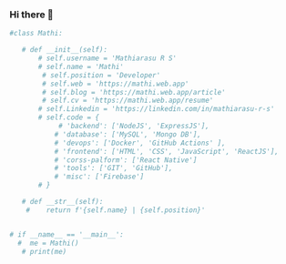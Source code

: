 ### Hi there 👋


<!--💬GREETINGSTITLE / 🌐WEBSITE: https://github.com/denvercoder1/readme-typing-svg 
<p align="center">
<img src="https://readme-typing-svg.herokuapp.com?font=Orbitron&size=40&color=%2324A500&height=67&duration=3000&center=true&lines=%F0%9F%85%B6%F0%9F%86%81%F0%9F%85%B4%F0%9F%85%B4%F0%9F%86%83%F0%9F%85%B8%F0%9F%85%BD%F0%9F%85%B6%F0%9F%86%82">
-->


<!--🖼️
<p align="center">
<img src="https://media1.giphy.com/media/qgQUggAC3Pfv687qPC/giphy.gif" height="260" width="390">


<img src="https://i.imgur.com/dBaSKWF.gif" height="20" width="55%" align="center">
-->

```python
#class Mathi:

   # def __init__(self):
       # self.username = 'Mathiarasu R S'
       # self.name = 'Mathi'
        # self.position = 'Developer'
        # self.web = 'https://mathi.web.app'
        # self.blog = 'https://mathi.web.app/article'
        # self.cv = 'https://mathi.web.app/resume'
       # self.Linkedin = 'https://linkedin.com/in/mathiarasu-r-s'
       # self.code = {
            # 'backend': ['NodeJS', 'ExpressJS'],
           # 'database': ['MySQL', 'Mongo DB'],
           # 'devops': ['Docker', 'GitHub Actions' ],
           # 'frontend': ['HTML', 'CSS', 'JavaScript', 'ReactJS'],
           # 'corss-palform': ['React Native']
           # 'tools': ['GIT', 'GitHub'],
           # 'misc': ['Firebase']
       # }

   # def __str__(self):
    #    return f'{self.name} | {self.position}'


# if __name__ == '__main__':
  #  me = Mathi()
   # print(me)


```
<!--
<a href="https://Mathi.web.app/">
 <img height=200 align="center" src="https://github-readme-stats.vercel.app/api?username=Mathiarasu05&hide=prs&rank_icon=github&show_icons=true&theme=tokyonight" />
</a>
<a href="https://Mathi.web.app/">
<img height=200 width=275 align="center" src="https://github-readme-stats.vercel.app/api/top-langs/?username=Mathiarasu05&size_weight=0.7&count_weight=0.7&theme=dark#gh-dark-mode-only&exclude_repo=camps,Mathiarasu05.github.io,quadra,itsherotime&layout=compact&card_width=400" />
</a>
-->
